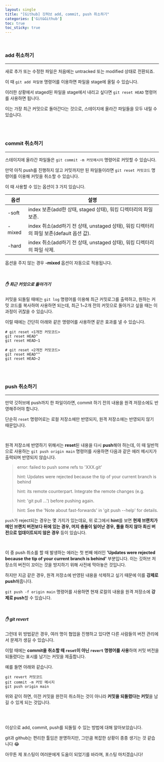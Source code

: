 ```yaml
---
layout: single
title: "[Github] 깃허브 add, commit, push 취소하기"
categories: ['Git&Github']
toc: true
toc_sticky: true
---
```


<br>

### add 취소하기

---

새로 추가 또는 수정한 파일은 처음에는 untracked 또는 modified 상태로 전환되죠. 

이 때 `git add 파일명` 명령어를 이용하면 파일을 stage에 올릴 수 있습니다. 

이러한 상황에서 staged된 파일을 stage에서 내리고 싶다면 `git reset HEAD` 명령어를 사용하면 됩니다. 

이는 가장 최근 커밋으로 돌아간다는 것으로, 스테이지에 올라간 파일들을 모두 내릴 수 있습니다. 

<br>

<br>

### commit 취소하기

---

스테이지에 올라간 파일들은 `git commit -m 커밋메시지` 명령어로 커밋할 수 있습니다. 

만약 아직 push를 진행하지 않고 커밋까지만 된 파일들이라면 `git reset 커밋코드` 명령어를 이용해 커밋을 취소할 수 있습니다. 

이 때 사용할 수 있는 옵션이 3 가지 있습니다. 

| 옵션   | 설명                                                         |
| ------ | ------------------------------------------------------------ |
| -soft  | index 보존(add한 상태, staged 상태), 워킹 디렉터리의 파일 보존. |
| -mixed | index 취소(add하기 전 상태, unstaged 상태), 워킹 디렉터리의 파일 보존(default 옵션 값). |
| -hard  | index 취소(add하기 전 상태, unstaged 상태), 워킹 디렉터리의 파일 삭제. |

옵션을 주지 않는 경우 **-mixed** 옵션이 자동으로 적용됩니다. 

<br>

##### ✋ 최근 커밋으로 돌아가기

커밋을 되돌릴 때에는 `git log` 명령어를 이용해 최근 커밋로그를 출력하고, 원하는 커밋 코드를 복사하여 사용하면 되는데, 최근 1~2개 전의 커밋으로 돌아가고 싶을 때는 이 과정이 귀찮을 수 있습니다. 

이럴 때에는 간단히 아래와 같은 명령어를 사용하면 같은 효과를 낼 수 있습니다. 

```assembly
# git reset <1개전 커밋코드>
git reset HEAD^
git reset HEAD~1

# git reset <2개전 커밋코드>
git reset HEAD^^
git reset HEAD~2
```

<br>

<br>

### push 취소하기

---

만약 깃허브에 push까지 한 파일이라면, commit 하기 전의 내용을 원격 저장소에도 반영해주어야 합니다. 

단순히 `reset` 명령어로는 로컬 저장소에만 반영되지, 원격 저장소에는 반영되지 않기 때문입니다. 

<br>

원격 저장소에 반영하기 위해서는 **reset**된 내용을 다시 **push**해야 하는데, 이 때 일반적으로 사용하는 `git push origin main` 명령어를 사용하면 다음과 같은 에러 메시지가 출력되며 반영되지 않습니다. 

> error: failed to push some refs to 'XXX.git'
>
> hint: Updates were rejected because the tip of your current branch is behind
>
> hint: its remote counterpart. Integrate the remote changes (e.g.
>
> hint: 'git pull ...') before pushing again.
>
> hint: See the 'Note about fast-forwards' in 'git push --help' for details.

`push`가 reject되는 경우는 몇 가지가 있는데요, 위 로그에서 **hint**를 보면 **현재 브랜치가 메인 브랜치 버전보다 뒤에 있는 경우, 머지 충돌이 일어난 경우, 풀을 하지 않아 최신 버전으로 업데이트되지 않은 경우** 등이 있습니다. 

<br>

이 중 push 취소를 할 때 발생하는 에러는 첫 번째 에러인 **'Updates were rejected because the tip of your current branch is behind'** 부분입니다. 이는 깃허브 저장소의 버전이 꼬이는 것을 방지하기 위해 사전에 막아놓은 것입니다. 

하지만 지금 같은 경우, 원격 저장소에 반영된 내용을 삭제하고 싶기 때문에 이를 **강제로 push**해줍니다. 

`git push -f origin main` 명령어를 사용하면 현재 로컬의 내용을 원격 저장소에 **강제로 push**할 수 있습니다. 

<br>

##### ✋ git revert

그런데 위 방법같은 경우, 여러 명이 협업을 진행하고 있다면 다른 사람들의 버전 관리에서 문제가 생길 수 있습니다. 

이럴 때에는 **commit을 취소할 때 `reset`이 아닌 `revert` 명령어를 사용**하여 커밋 버전을 되돌렸다는 표시를 남기는 커밋을 제출합니다. 

예를 들면 아래와 같습니다. 

```assembly
git revert 커밋코드
git commit -m 커밋 메시지
git push origin main
```

위와 같이 하면, 이전 커밋을 완전히 취소하는 것이 아니라 **커밋을 되돌렸다는 커밋**을 남길 수 있게 되는 것입니다. 

<br>

<br>

이상으로 add, commit, push를 되돌릴 수 있는 방법에 대해 알아보았습니다. 

git과 github는 편리한 툴임은 분명하지만, 그만큼 복잡한 상황이 종종 생기는 것 같습니다 😂

아무튼 제 포스팅이 여러분에게 도움이 되었기를 바라며, 포스팅 마치겠습니다!